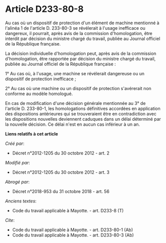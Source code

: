 # Article D233-80-8

Au cas où un dispositif de protection d'un élément de machine mentionné à l'alinéa 1 de l'article D. 233-80-3 se révélerait à
l'usage inefficace ou dangereux, il pourrait, après avis de la commission d'homologation, être interdit par décision du
ministre chargé du travail, publiée au Journal officiel de la République française. 

La décision individuelle d'homologation peut, après avis de la commission d'homologation, être rapportée par décision du
ministre chargé du travail, publiée au Journal officiel de la République française : 

1° Au cas où, à l'usage, une machine se révélerait dangereuse ou un dispositif de protection inefficace ; 

2° Au cas où une machine ou un dispositif de protection s'avérerait non conforme au modèle homologué. 

En cas de modification d'une décision générale mentionnée au 3° de l'article D. 233-80-1, les homologations définitives
accordées en application des dispositions antérieures qui se trouveraient être en contradiction avec les dispositions
nouvelles deviennent caduques dans un délai déterminé par la nouvelle décision. Ce délai n'est en aucun cas inférieur à un
an.

**Liens relatifs à cet article**

_Créé par_:

  - Décret n°2012-1205 du 30 octobre 2012 - art. 2

_Modifié par_:

  - Décret n°2012-1205 du 30 octobre 2012 - art. 3

_Abrogé par_:

  - Décret n°2018-953 du 31 octobre 2018 - art. 56

_Anciens textes_:

  - Code du travail applicable à Mayotte. - art. D233-8 (T)

_Cite_:

  - Code du travail applicable à Mayotte. - art. D233-80-1 (Ab)
  - Code du travail applicable à Mayotte. - art. D233-80-3 (Ab)
